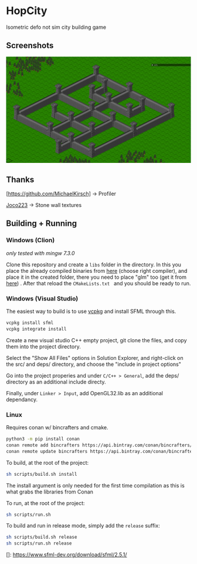 # HopCity

Isometric defo not sim city building game


## Screenshots

![Walls](Screenshots/Walls.png)

## Thanks

[https://github.com/MichaelKirsch] -> Profiler

[Joco223](https://github.com/Joco223) -> Stone wall textures

## Building + Running

### Windows (Clion)

_only tested with mingw 7.3.0_

Clone this repository and create a `libs` folder in the directory. In this you place the already compiled 
binaries from [here](https://www.sfml-dev.org/download/sfml/2.5.1/)  (choose right compiler), and place it
in the created folder, there you need to place "glm" too (get it from [here](https://github.com/g-truc/glm)) . After that reload the `CMakeLists.txt ` and you should be ready to run.

### Windows (Visual Studio)

The easiest way to build is to use [vcpkg](https://vcpkg.io/en/index.html) and install SFML through this.

```bash
vcpkg install sfml
vcpkg integrate install
```

Create a new visual studio C++ empty project, git clone the files, and copy them into the project directory.

Select the "Show All Files" options in Solution Explorer, and right-click on the src/ and deps/ directory, and choose the "include in project options"

Go into the project properies and under `C/C++ > General`, add the deps/ directory as an additional include directy.


Finally, under `Linker > Input`, add OpenGL32.lib as an additional dependancy. 

### Linux

Requires conan w/ bincrafters and cmake.

```sh
python3 -m pip install conan
conan remote add bincrafters https://api.bintray.com/conan/bincrafters/public-conan
conan remote update bincrafters https://api.bintray.com/conan/bincrafters/public-conan
```

To build, at the root of the project:

```sh
sh scripts/build.sh install
```

The install argument is only needed for the first time compilation as this is what grabs the libraries from Conan

To run, at the root of the project:

```sh
sh scripts/run.sh
```

To build and run in release mode, simply add the `release` suffix:

```sh
sh scripts/build.sh release
sh scripts/run.sh release
```

[]: https://www.sfml-dev.org/download/sfml/2.5.1/